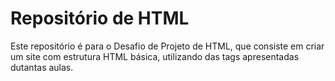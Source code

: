 # Repositório de HTML

Este repositório é para o Desafio de Projeto de HTML, que consiste em criar um site com estrutura HTML básica, utilizando das tags apresentadas dutantas aulas.
